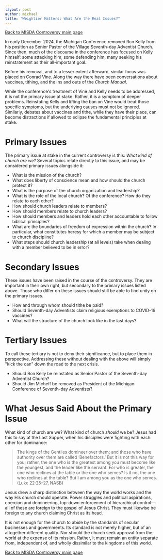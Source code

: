 ```yaml
---
layout: post
author: michael
title: "Weightier Matters: What Are the Real Issues?"
---
```


[Back to MISDA Controversy main page](/misda-controversy)

In early December 2024, the Michigan Conference removed Ron Kelly from his position as Senior Pastor of the Village Seventh-day Adventist Church. Since then, much of the discourse in the conference has focused on Kelly himself: some attacking him, some defending him, many seeking his reinstatement as their all-important goal.

Before his removal, and to a lesser extent afterward, similar focus was placed on Conrad Vine. Along the way there have been conversations about vaccines, tithing, and the ins and outs of the _Church Manual_.

While the conference's treatment of Vine and Kelly needs to be addressed, it is not the primary issue at stake. Rather, it is a symptom of deeper problems. Reinstating Kelly and lifting the ban on Vine would treat those specific symptoms, but the underlying causes must not be ignored. Similarly, debates about vaccines and tithe, while they have their place, can become distractions if allowed to eclipse the fundamental principles at stake.

# Primary Issues
The primary issue at stake in the current controversy is this: _What kind of church are we?_ Several topics relate directly to this issue, and may be considered primary issues alongside it:

* What is the mission of the church?
* What does liberty of conscience mean and how should the church protect it?
* What is the purpose of the church organization and leadership?
* What is the role of the local church? Of the conference? How do they relate to each other?
* How should church leaders relate to members?
* How should members relate to church leaders?
* How should members and leaders hold each other accountable to follow biblical principles?
* What are the boundaries of freedom of expression within the church? In particular, what constitutes heresy for which a member may be subject to church discipline?
* What steps should church leadership (at all levels) take when dealing with a member believed to be in error?

# Secondary Issues
These issues have been raised in the course of the controversy. They are important in their own right, but secondary to the primary issues listed above. Those who differ on these issues should still be able to find unity on the primary issues.

* How and through whom should tithe be paid?
* Should Seventh-day Adventists claim religious exemptions to COVID-19 vaccines?
* What will the structure of the church look like in the last days?

# Tertiary Issues
To call these tertiary is not to deny their significance, but to place them in perspective. Addressing these without dealing with the above will simply "kick the can" down the road to the next crisis.

* Should Ron Kelly be reinstated as Senior Pastor of the Seventh-day Adventist Church?
* Should Jim Micheff be removed as President of the Michigan Conference of Seventh-day Adventists?

# What Jesus Said About the Primary Issue
What kind of church are we? What kind of church *should* we be? Jesus had this to say at the Last Supper, when his disciples were fighting with each other for dominance:

>The kings of the Gentiles domineer over them; and those who have authority over them are called ‘Benefactors.’ But it is not this way for you; rather, the one who is the greatest among you must become like the youngest, and the leader like the servant. For who is greater, the one who reclines at the table or the one who serves? Is it not the one who reclines at the table? But I am among you as the one who serves. (Luke 22:25–27, NASB)

Jesus drew a sharp distinction between the way the world works and the way His church should operate. Power struggles and political aspirations, coercion and domineering, top-down enforcement of hierarchical control—all of these are foreign to the gospel of Jesus Christ. They must likewise be foreign to any church claiming Christ as its head. 

It is not enough for the church to abide by the standards of secular businesses and governments. Its standard is not merely higher, but of an altogether different quality. Nor should the church seek approval from the world at the expense of its mission. Rather, it must remain an entity separate from, independent of, and wholly dissimilar to the kingdoms of this world. 

[Back to MISDA Controversy main page](/misda-controversy)